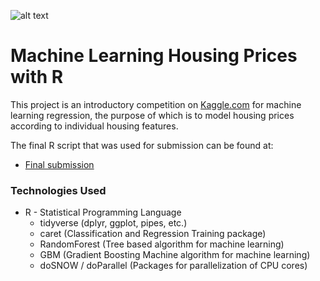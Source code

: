 ![alt text](houses_image.png 'Houses Image')

# Machine Learning Housing Prices with R

This project is an introductory competition on [Kaggle.com](https://www.kaggle.com/c/house-prices-advanced-regression-techniques) for machine learning regression, the purpose of which is to model housing prices according to individual housing features.

The final R script that was used for submission can be found at:

* [Final submission](https://github.com/TomCallegari/MachineLearningWithR-HousingPrices/blob/master/housing.proj.v4.r)

### Technologies Used

* R - Statistical Programming Language
	* tidyverse (dplyr, ggplot, pipes, etc.)
	* caret (Classification and Regression Training package)
	* RandomForest (Tree based algorithm for machine learning)
	* GBM (Gradient Boosting Machine algorithm for machine learning)
	* doSNOW / doParallel (Packages for parallelization of CPU cores)
